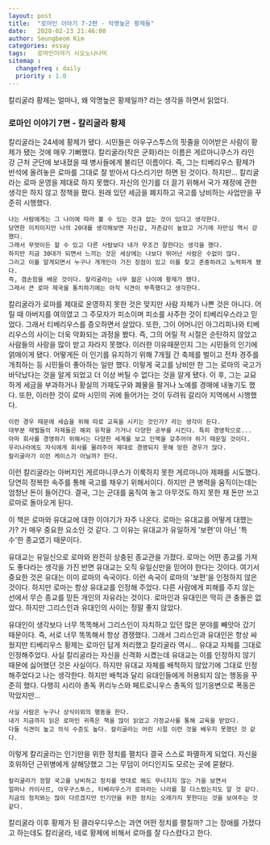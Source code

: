 ```yaml
---
layout: post
title:  "로마인 이야기 7-2편 - 악명높은 황제들"
date:   2020-02-23 21:46:00
author: Seungbeom Kim
categories: essay
tags:	로마인이야기 시오노나나미
sitemap :
  changefreq : daily
  priority : 1.0
---
```


칼리굴라 황제는 얼마나, 왜 악명높은 황제일까? 라는 생각을 하면서 읽었다.

### 로마인 이야기 7편 - 칼리굴라 황제

칼리굴라는 24세에 황제가 됐다. 시민들은 아우구스투스의 핏줄을 이어받은 사람이 황제가 됐는 것에 매우 기뻐했다. 칼리굴라(작은 군화)라는 이름은 게르마니쿠스가 라인 강 근처 군단에 보내졌을 때 병사들에게 불리던 이름이다. 즉, 그는 티베리우스 황제가 반석에 올려놓은 로마를 그대로 잘 받아서 다스리기만 하면 된 것이다. 하지만... 칼리굴라는 로마 운영을 제대로 하지 못했다. 자신의 인기를 더 끌기 위해서 국가 재정에 관한 생각은 하지 않고 정책을 폈다. 원래 있던 세금을 폐지하고 국고를 낭비하는 사업만을 꾸준히 시행했다.

```
나는 사람에게는 그 나이에 따라 볼 수 있는 것과 없는 것이 있다고 생각한다.
당연한 이치이지만 나의 20대를 생각해보면 자신감, 자존감이 높았고 거기에 자만심 역시 강했다.
그래서 무엇이든 할 수 있고 다른 사람보다 내가 무조건 잘한다는 생각을 했다.
하지만 지금 30대가 되면서 느끼는 것은 세상에는 나보다 뛰어난 사람은 수없이 많다.
그리고 이를 알게되면서 누구나 개개인이 가진 장점이 있고 이를 찾고 존중하려고 노력하게 됐다.
즉, 겸손함을 배운 것이다. 칼리굴라는 너무 젊은 나이에 황제가 됐다.
그래서 큰 로마 제국을 통치하기에는 아직 식견이 부족했다고 생각한다.
```

칼리굴라가 로마를 제대로 운영하지 못한 것은 맞지만 사람 자체가 나쁜 것은 아니다. 어릴 때 아버지를 여의였고 그 주모자가 피소이며 피소를 사주한 것이 티베리우스라고 믿었다. 그래서 티베리우스를 증오하면서 살았다. 또한, 그이 어머니인 아그리피나와 티베리우스의 사이는 더욱 악화되는 과정을 봤다. 즉, 그의 어릴 적 시절은 순탄하지 않았고 사람들의 사랑을 많이 받고 자라지 못했다. 이러한 이유때문인지 그는 시민들의 인기에 얽매이게 됐다. 어떻게든 이 인기를 유지하기 위해 7개월 간 축제를 벌이고 전차 경주를 개최하는 등 시민들이 좋아하는 일만 했다. 이렇게 국고를 낭비만 한 그는 로마의 국고가 바닥났다는 것을 알게 되었고 더 이상 버틸 수 없다는 것을 알게 됐다. 이 후, 그는 교묘하게 세금을 부과하거나 황실의 가재도구와 폐물을 팔거나 노예를 경매에 내놓기도 했다. 또한, 이러한 것이 로마 시민의 귀에 들어가는 것이 두려워 갈리아 지역에서 시행했다.

```
이런 경우 때문에 세습을 위해 따로 교육을 시키는 것인가? 라는 생각이 든다.
대부분 재벌들의 자제들은 해외 유학을 가거나 다양한 공부를 시킨다. 특히 경영학으로...
아마 회사를 경영하기 위해서는 다양한 세계를 보고 인맥을 갖추어야 하기 때문일 것이다.
우리나라에도 자식에게 회사를 물려주어 제대로 경영되지 못해 망한 경우가 많다.
칼리굴라가 이런 케이스가 아닐까? 한다.
```

이런 칼리굴라는 아버지인 게르마니쿠스가 이룩하지 못한 게르마니아 제패를 시도했다. 당연히 정복한 속주를 통해 국고를 채우기 위해서이다. 하지만 큰 병력을 움직이는데는 엄청난 돈이 들어간다. 결국, 그는 군대를 움직여 놓고 아무것도 하지 못한 채 돈만 쓰고 로마로 돌아오게 된다.

이 책은 로마와 유대교에 대한 이야기가 자주 나온다. 로마는 유대교를 어떻게 대했는가? 가 매우 중요한 요소인 것 같다. 그 이유는 유대교가 유일하게 '보편'이 아닌 '특수'한 종교였기 때문이다.

유대교는 유일신으로 로마와 완전히 상충된 종교관을 가졌다. 로마는 어떤 종교를 가져도 좋다라는 생각을 가진 반면 유대교는 오직 유일신만을 믿어야 한다는 것이다. 여기서 중요한 것은 유대는 이미 로마의 속국이다. 이런 속국이 로마의 '보편'을 인정하지 않은 것이다. 하지만 로마는 항상 유대교를 인정해 주었다. 다른 사람에게 피해를 주지 않는 선에서 무슨 종교를 믿든 개인의 자유라는 것이다. 로마인과 유대인은 딱히 큰 충돌은 없었다. 하지만 그리스인과 유대인의 사이는 정말 좋지 않았다.

유대인이 생각보다 너무 똑똑해서 그리스인이 자치하고 있던 많은 분야를 빼앗아 갔기 때문이다. 즉, 서로 너무 똑똑해서 항상 경쟁했다. 그래서 그리스인과 유대인은 항상 싸웠지만 티베리우스 황제는 로마인 답게 처리했고 칼리굴라 역시... 유대교 자체를 그대로 인정해주었다. 사실 칼리굴라는 자신을 신격화 시켰는데 유대교는 이를 인정하지 않기 때문에 싫어했던 것은 사실이다. 하지만 유대교 자체를 배척하지 않았기에 그대로 인정해주었다고 나는 생각한다. 하지만 배척과 달리 유대인들에게 허용되지 않는 행동을 꾸준히 했다. 다행히 시리아 총독 퀴리누스와 페트로니우스 총독의 임기응변으로 폭동은 막았지만...

```
사실 사람은 누구나 상식이외의 행동을 한다.
내가 지금까지 읽은 로마인 귀족은 책을 많이 읽었고 가정교사를 통해 교육을 받았다.
다들 식견이 높고 의식 수준도 높다. 칼리굴라는 어린 시절 이런 것을 배우지 못했던 것 같다.
```

이렇게 칼리굴라는 인기만을 위한 정치를 펼치다 결국 스스로 파멸하게 되었다. 자신을 호위하던 근위병에게 살해당했고 그는 무덤이 어디인지도 모르는 곳에 묻혔다.

```
칼리굴라가 정말 국고를 낭비하고 정치를 멋대로 해도 무너지지 않는 거을 보면서
얼마나 카이사르, 아우구스투스, 티베리우스가 로마라는 나라를 잘 다스렸는지도 알 것 같다.
지금의 정치와는 많이 다르겠지만 인기만을 위한 정치는 오래가지 못한다는 것을 보여주는 것 같다.
```

칼리굴라 이후 황제가 된 클라우디우스는 과연 어떤 정치를 펼칠까? 그는 장애를 가졌다고 하는데도 칼리굴라, 네로 황제에 비해서 로마를 잘 다스렸다고 한다.
